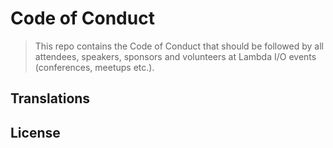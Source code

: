 # Code of Conduct

> This repo contains the Code of Conduct that should be followed by all attendees,
speakers, sponsors and volunteers at Lambda I/O events (conferences, meetups etc.).

## Translations

## License
